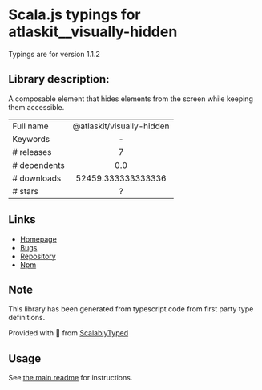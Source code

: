 
# Scala.js typings for atlaskit__visually-hidden

Typings are for version 1.1.2

## Library description:
A composable element that hides elements from the screen while keeping them accessible.

|                    |                 |
| ------------------ | :-------------: |
| Full name          | @atlaskit/visually-hidden |
| Keywords           | - |
| # releases         | 7 |
| # dependents       | 0.0 |
| # downloads        | 52459.333333333336 |
| # stars            | ? |

## Links
- [Homepage](https://atlaskit.atlassian.com/packages/design-system/visually-hidden)
- [Bugs](https://bitbucket.org/atlassian/atlassian-frontend-mirror/issues)
- [Repository](https://bitbucket.org/atlassian/atlassian-frontend-mirror)
- [Npm](https://www.npmjs.com/package/%40atlaskit%2Fvisually-hidden)
    


## Note
This library has been generated from typescript code from first party type definitions.

Provided with :purple_heart: from [ScalablyTyped](https://github.com/oyvindberg/ScalablyTyped)

## Usage
See [the main readme](../../readme.md) for instructions.


